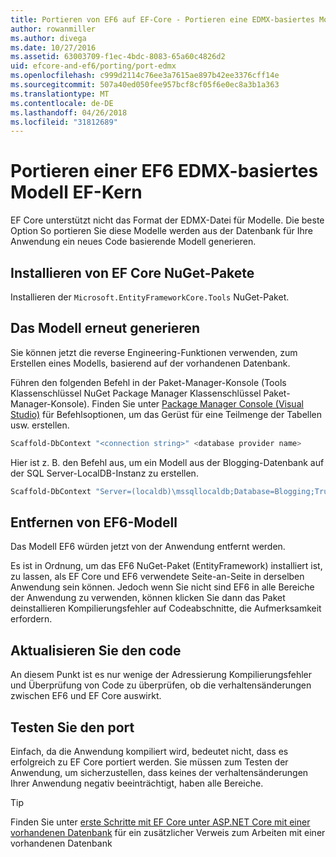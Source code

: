 ```yaml
---
title: Portieren von EF6 auf EF-Core - Portieren eine EDMX-basiertes Modell
author: rowanmiller
ms.author: divega
ms.date: 10/27/2016
ms.assetid: 63003709-f1ec-4bdc-8083-65a60c4826d2
uid: efcore-and-ef6/porting/port-edmx
ms.openlocfilehash: c999d2114c76ee3a7615ae897b42ee3376cff14e
ms.sourcegitcommit: 507a40ed050fee957bcf8cf05f6e0ec8a3b1a363
ms.translationtype: MT
ms.contentlocale: de-DE
ms.lasthandoff: 04/26/2018
ms.locfileid: "31812689"
---
```

# <a name="porting-an-ef6-edmx-based-model-to-ef-core"></a>Portieren einer EF6 EDMX-basiertes Modell EF-Kern

EF Core unterstützt nicht das Format der EDMX-Datei für Modelle. Die beste Option So portieren Sie diese Modelle werden aus der Datenbank für Ihre Anwendung ein neues Code basierende Modell generieren.

## <a name="install-ef-core-nuget-packages"></a>Installieren von EF Core NuGet-Pakete

Installieren der `Microsoft.EntityFrameworkCore.Tools` NuGet-Paket.

## <a name="regenerate-the-model"></a>Das Modell erneut generieren

Sie können jetzt die reverse Engineering-Funktionen verwenden, zum Erstellen eines Modells, basierend auf der vorhandenen Datenbank.

Führen den folgenden Befehl in der Paket-Manager-Konsole (Tools Klassenschlüssel NuGet Package Manager Klassenschlüssel Paket-Manager-Konsole). Finden Sie unter [Package Manager Console (Visual Studio)](../../core/miscellaneous/cli/powershell.md) für Befehlsoptionen, um das Gerüst für eine Teilmenge der Tabellen usw. erstellen.

``` powershell
Scaffold-DbContext "<connection string>" <database provider name>
```

Hier ist z. B. den Befehl aus, um ein Modell aus der Blogging-Datenbank auf der SQL Server-LocalDB-Instanz zu erstellen.

``` powershell
Scaffold-DbContext "Server=(localdb)\mssqllocaldb;Database=Blogging;Trusted_Connection=True;" Microsoft.EntityFrameworkCore.SqlServer
```

## <a name="remove-ef6-model"></a>Entfernen von EF6-Modell

Das Modell EF6 würden jetzt von der Anwendung entfernt werden.

Es ist in Ordnung, um das EF6 NuGet-Paket (EntityFramework) installiert ist, zu lassen, als EF Core und EF6 verwendete Seite-an-Seite in derselben Anwendung sein können. Jedoch wenn Sie nicht sind EF6 in alle Bereiche der Anwendung zu verwenden, können klicken Sie dann das Paket deinstallieren Kompilierungsfehler auf Codeabschnitte, die Aufmerksamkeit erfordern.

## <a name="update-your-code"></a>Aktualisieren Sie den code

An diesem Punkt ist es nur wenige der Adressierung Kompilierungsfehler und Überprüfung von Code zu überprüfen, ob die verhaltensänderungen zwischen EF6 und EF Core auswirkt.

## <a name="test-the-port"></a>Testen Sie den port

Einfach, da die Anwendung kompiliert wird, bedeutet nicht, dass es erfolgreich zu EF Core portiert werden. Sie müssen zum Testen der Anwendung, um sicherzustellen, dass keines der verhaltensänderungen Ihrer Anwendung negativ beeinträchtigt, haben alle Bereiche.

> [!TIP]
> Finden Sie unter [erste Schritte mit EF Core unter ASP.NET Core mit einer vorhandenen Datenbank](xref:core/get-started/aspnetcore/existing-db) für ein zusätzlicher Verweis zum Arbeiten mit einer vorhandenen Datenbank 
